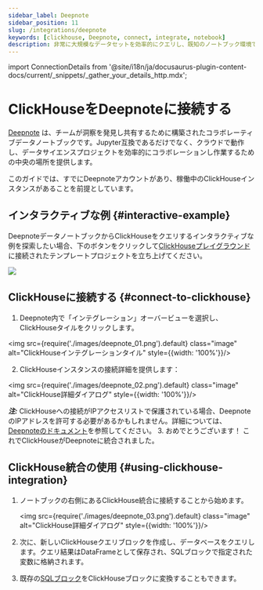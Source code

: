 ```yaml
---
sidebar_label: Deepnote
sidebar_position: 11
slug: /integrations/deepnote
keywords: [clickhouse, Deepnote, connect, integrate, notebook]
description: 非常に大規模なデータセットを効率的にクエリし、既知のノートブック環境で分析およびモデリングを行います。
---
```

import ConnectionDetails from '@site/i18n/ja/docusaurus-plugin-content-docs/current/_snippets/_gather_your_details_http.mdx';

# ClickHouseをDeepnoteに接続する

<a href="https://www.deepnote.com/" target="_blank">Deepnote</a> は、チームが洞察を発見し共有するために構築されたコラボレーティブデータノートブックです。Jupyter互換であるだけでなく、クラウドで動作し、データサイエンスプロジェクトを効率的にコラボレーションし作業するための中央の場所を提供します。

このガイドでは、すでにDeepnoteアカウントがあり、稼働中のClickHouseインスタンスがあることを前提としています。

## インタラクティブな例 {#interactive-example}
DeepnoteデータノートブックからClickHouseをクエリするインタラクティブな例を探索したい場合、下のボタンをクリックして[ClickHouseプレイグラウンド](../../getting-started/playground.md)に接続されたテンプレートプロジェクトを立ち上げてください。

[<img src="https://deepnote.com/buttons/launch-in-deepnote.svg"/>](https://deepnote.com/launch?template=ClickHouse%20and%20Deepnote)

## ClickHouseに接続する {#connect-to-clickhouse}

1. Deepnote内で「インテグレーション」オーバービューを選択し、ClickHouseタイルをクリックします。

<img src={require('./images/deepnote_01.png').default} class="image" alt="ClickHouseインテグレーションタイル" style={{width: '100%'}}/>

2. ClickHouseインスタンスの接続詳細を提供します：
<ConnectionDetails />

   <img src={require('./images/deepnote_02.png').default} class="image" alt="ClickHouse詳細ダイアログ" style={{width: '100%'}}/>

   **_注:_** ClickHouseへの接続がIPアクセスリストで保護されている場合、DeepnoteのIPアドレスを許可する必要があるかもしれません。詳細については、[Deepnoteのドキュメント](https://docs.deepnote.com/integrations/authorize-connections-from-deepnote-ip-addresses)を参照してください。
3. おめでとうございます！ これでClickHouseがDeepnoteに統合されました。

## ClickHouse統合の使用 {#using-clickhouse-integration}

1. ノートブックの右側にあるClickHouse統合に接続することから始めます。

   <img src={require('./images/deepnote_03.png').default} class="image" alt="ClickHouse詳細ダイアログ" style={{width: '100%'}}/>
2. 次に、新しいClickHouseクエリブロックを作成し、データベースをクエリします。クエリ結果はDataFrameとして保存され、SQLブロックで指定された変数に格納されます。
3. 既存の[SQLブロック](https://docs.deepnote.com/features/sql-cells)をClickHouseブロックに変換することもできます。
